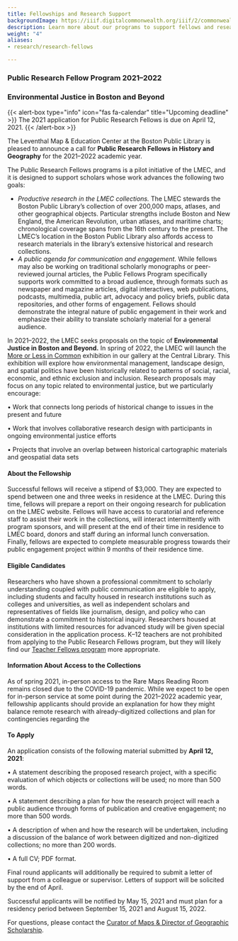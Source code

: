 ```yaml
---
title: Fellowships and Research Support
backgroundImage: https://iiif.digitalcommonwealth.org/iiif/2/commonwealth:3f463366g/1292,3248,8404,3417/1200,/0/default.jpg
description: Learn more about our programs to support fellows and research scholars
weight: "4"
aliases:
- research/research-fellows

---
```

### Public Research Fellow Program 2021–2022

### Environmental Justice in Boston and Beyond

{{< alert-box type="info" icon="fas fa-calendar" title="Upcoming deadline" >}} The 2021 application for Public Research Fellows is due on April 12, 2021. {{< /alert-box >}}

The Leventhal Map & Education Center at the Boston Public Library is pleased to announce a call for **Public Research Fellows in History and Geography** for the 2021–2022 academic year.

The Public Research Fellows programs is a pilot initiative of the LMEC, and it is designed to support scholars whose work advances the following two goals:

* _Productive research in the LMEC collections._ The LMEC stewards the Boston Public Library’s collection of over 200,000 maps, atlases, and other geographical objects. Particular strengths include Boston and New England, the American Revolution, urban atlases, and maritime charts; chronological coverage spans from the 16th century to the present. The LMEC’s location in the Boston Public Library also affords access to research materials in the library’s extensive historical and research collections.
* _A public agenda for communication and engagement._ While fellows may also be working on traditional scholarly monographs or peer-reviewed journal articles, the Public Fellows Program specifically supports work committed to a broad audience, through formats such as newspaper and magazine articles, digital interactives, web publications, podcasts, multimedia, public art, advocacy and policy briefs, public data repositories, and other forms of engagement. Fellows should demonstrate the integral nature of public engagement in their work and emphasize their ability to translate scholarly material for a general audience.

In 2021–2022, the LMEC seeks proposals on the topic of **Environmental Justice in Boston and Beyond.** In spring of 2022, the LMEC will launch the [More or Less in Common](https://www.leventhalmap.org/articles/environmental-justice-exhibition-preview/) exhibition in our gallery at the Central Library. This exhibition will explore how environmental management, landscape design, and spatial politics have been historically related to patterns of social, racial, economic, and ethnic exclusion and inclusion. Research proposals may focus on any topic related to environmental justice, but we particularly encourage:

• Work that connects long periods of historical change to issues in the present and future

• Work that involves collaborative research design with participants in ongoing environmental justice efforts

• Projects that involve an overlap between historical cartographic materials and geospatial data sets

#### About the Fellowship

Successful fellows will receive a stipend of $3,000. They are expected to spend between one and three weeks in residence at the LMEC. During this time, fellows will prepare a report on their ongoing research for publication on the LMEC website. Fellows will have access to curatorial and reference staff to assist their work in the collections, will interact intermittently with program sponsors, and will present at the end of their time in residence to LMEC board, donors and staff during an informal lunch conversation. Finally, fellows are expected to complete measurable progress towards their public engagement project within 9 months of their residence time.

#### Eligible Candidates

Researchers who have shown a professional commitment to scholarly understanding coupled with public communication are eligible to apply, including students and faculty housed in research institutions such as colleges and universities, as well as independent scholars and representatives of fields like journalism, design, and policy who can demonstrate a commitment to historical inquiry. Researchers housed at institutions with limited resources for advanced study will be given special consideration in the application process. K–12 teachers are not prohibited from applying to the Public Research Fellows program, but they will likely find our [Teacher Fellows program](https://www.leventhalmap.org/education/k12/professional-development/) more appropriate.

#### Information About Access to the Collections

As of spring 2021, in-person access to the Rare Maps Reading Room remains closed due to the COVID-19 pandemic. While we expect to be open for in-person service at some point during the 2021–2022 academic year, fellowship applicants should provide an explanation for how they might balance remote research with already-digitized collections and plan for contingencies regarding the

#### To Apply

An application consists of the following material submitted by **April 12, 2021**:

• A statement describing the proposed research project, with a specific evaluation of which objects or collections will be used; no more than 500 words.

• A statement describing a plan for how the research project will reach a public audience through forms of publication and creative engagement; no more than 500 words.

• A description of when and how the research will be undertaken, including a discussion of the balance of work between digitized and non-digitized collections; no more than 200 words.

• A full CV; PDF format.

Final round applicants will additionally be required to submit a letter of support from a colleague or supervisor. Letters of support will be solicited by the end of April.

Successful applicants will be notified by May 15, 2021 and must plan for a residency period between September 15, 2021 and August 15, 2022.

For questions, please contact the [Curator of Maps & Director of Geographic Scholarship](https://www.leventhalmap.org/about/people/garrett-nelson/).